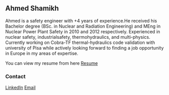## Ahmed Shamikh

Ahmed is a safety engineer with +4 years of experience.He received his Bachelor degree (BSc. in Nuclear and Radiation Engineering) and MEng in Nuclear Power Plant Safety in 2010 and 2012 respectively. Experienced in nuclear safety, industrialsafety, thermohydraulics, and multi-physics. Currently working on Cobra-TF thermal-hydraulics code validation with university of Pisa while actively looking forward to finding a job opportunity in Europe in my areas of expertise.

You can view my resume from here [Resume](https://github.com/ashamikh/ashamikh.github.io/cv/ashamikh.pdf)



### Contact

[LinkedIn](http://linkedin.com/in/ashamikh)
[Email](a.a.shamikh@gmail.com)
